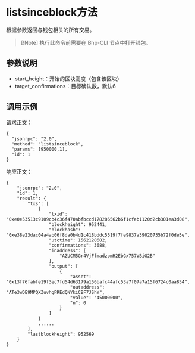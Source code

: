 # listsinceblock方法

根据参数返回与钱包相关的所有交易。

>  [!Note] 执行此命令前需要在 Bhp-CLI 节点中打开钱包。

## 参数说明

- start_height：开始的区块高度（包含该区块）
- target_confirmations：目标确认数，默认6

## 调用示例

请求正文：

```
{
  "jsonrpc": "2.0",
  "method": "listsinceblock",
  "params": [950000,1],
  "id": 1
}
```

响应正文：

```
{
    "jsonrpc": "2.0",
    "id": 1,
    "result": {
        "txs": [
            {
                "txid": "0xe0e53513c9109cb4c36f470abfbccd178286562b6f1cfeb1120d2cb301ea3d08",
                "blockheight": 952441,
                "blockhash": "0xe38e23dac04a4ab06f8da0b4d1c418bddc5519f7fe9837a59020735b72f0de5e",
                "utctime": 1562120682,
                "confirmations": 3688,
                "inaddress": [
                    "AZUCM5Gr4VjFfmadzpmH2EbGx757VBiG2B"
                ],
                "output": [
                    {
                        "asset": "0x13f76fabfe19f3ec7fd54d63179a156bafc44afc53a7f07a7a15f6724c0aa854",
                        "outaddress": "ATe3wDE9MPQXZuvhgPREdQNYkiCBF7JShY",
                        "value": "45000000",
                        "n": 0
                    }
                ]
            }
            ......
        ],
        "lastblockheight": 952569
    }
}
```

